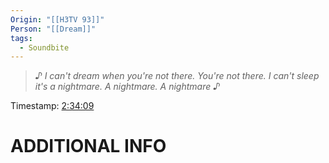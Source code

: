 ```yaml
---
Origin: "[[H3TV 93]]"
Person: "[[Dream]]"
tags:
  - Soundbite
---
```

> *♪ I can't dream when you're not there. You're not there. I can't sleep it's a nightmare. A nightmare. A nightmare ♪*

Timestamp: [2:34:09](https://youtu.be/ZNFeRPMOu8g?t=9249)

# ADDITIONAL INFO